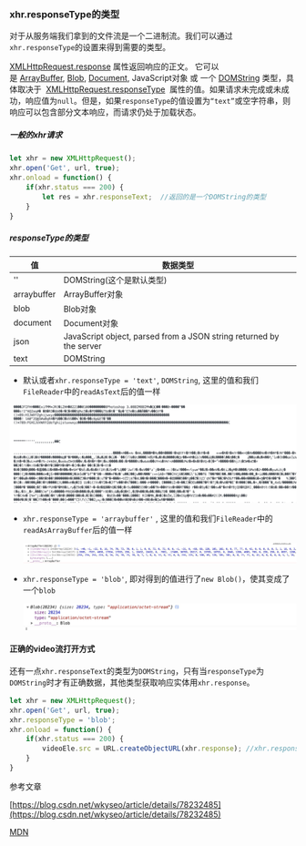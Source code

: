 ### xhr.responseType的类型

对于从服务端我们拿到的文件流是一个二进制流。我们可以通过`xhr.responseType`的设置来得到需要的类型。

[XMLHttpRequest.response](https://developer.mozilla.org/zh-CN/docs/Web/API/XMLHttpRequest/responseType) 属性返回响应的正文。 它可以是 [ArrayBuffer](https://developer.mozilla.org/en-US/docs/Web/JavaScript/Reference/Global_Objects/ArrayBuffer), [Blob](https://developer.mozilla.org/en-US/docs/Web/API/Blob), [Document](https://developer.mozilla.org/en-US/docs/Web/API/Document), JavaScript对象 或 一个 [DOMString](https://developer.mozilla.org/en-US/docs/Web/API/DOMString) 类型，具体取决于  [XMLHttpRequest.responseType](https://developer.mozilla.org/en-US/docs/Web/API/XMLHttpRequest/responseType)  属性的值。如果请求未完成或未成功，响应值为`null`。但是，如果`responseType`的值设置为`“text”`或空字符串，则响应可以包含部分文本响应，而请求仍处于加载状态。

##### 一般的xhr请求

```js
let xhr = new XMLHttpRequest();
xhr.open('Get', url, true);
xhr.onload = function() {
    if(xhr.status === 200) {
        let res = xhr.responseText;  //返回的是一个DOMString的类型
    }
}
```

##### responseType的类型

| 值          | 数据类型                                                     |
| ----------- | ------------------------------------------------------------ |
| ''          | DOMString(这个是默认类型)                                    |
| arraybuffer | ArrayBuffer对象                                              |
| blob        | Blob对象                                                     |
| document    | Document对象                                                 |
| json        | JavaScript object, parsed from a JSON string returned by the server |
| text        | DOMString                                                    |

- 默认或者`xhr.responseType = 'text'`, `DOMString`, 这里的值和我们`FileReader`中的`readAsText`后的值一样

![](./images/1533645170794.jpg)

- `xhr.responseType = 'arraybuffer'` , 这里的值和我们`FileReader`中的`readAsArrayBuffer`后的值一样

  ![](./images/1533645321423.jpg)

- `xhr.responseType = 'blob'`, 即对得到的值进行了`new Blob()`，使其变成了一个`blob` 

  ![](./images/1533713359622.jpg)



#### 正确的video流打开方式

还有一点`xhr.responseText`的类型为`DOMString`，只有当`responseType`为`DOMString`时才有正确数据，其他类型获取响应实体用`xhr.response`。

```js
let xhr = new XMLHttpRequest();
xhr.open('Get', url, true);
xhr.responseType = 'blob';
xhr.onload = function() {
    if(xhr.status === 200) {
        videoEle.src = URL.createObjectURL(xhr.response); //xhr.response 是一个blob对象
    }
}
```

参考文章

[https://blog.csdn.net/wkyseo/article/details/78232485](https://blog.csdn.net/wkyseo/article/details/78232485)

[MDN](https://developer.mozilla.org/zh-CN/docs/Web/API/XMLHttpRequest)